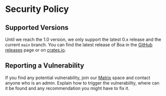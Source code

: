 # Security Policy

## Supported Versions

Until we reach the 1.0 version, we only support the latest 0.x release and the current `main`
branch. You can find the latest release of Boa in the [GitHub releases][gh_releases] page or
on [crates.io][crate].

[gh_releases]: https://github.com/boa-dev/boa/releases
[crate]: https://crates.io/crates/boa_engine/versions

## Reporting a Vulnerability

If you find any potential vulnerability, join our [Matrix](https://matrix.to/#/#boa:matrix.org) space
and contact anyone who is an admin. Explain how to trigger the vulnerability, where can it be found
and any recommendation you might have to fix it.
